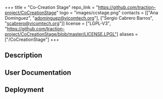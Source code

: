 +++
title = "Co-Creation Stage"
repo_link = "https://github.com/traction-project/CoCreationStage"
logo = "images/ccstage.png"
contacts = [["Ana Dominguez", "adominguez@vicomtech.org"], ["Sergio Cabrero Barros", "scabrero@vicomtech.org"]]
license = ["LGPL-V3", "https://github.com/traction-project/CoCreationStage/blob/master/LICENSE.LPGL"]
aliases = ["/CoCreationStage"]
+++

## Description

## User Documentation

## Deployment
